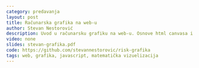 ```yaml
---
category: predavanja
layout: post
title: Računarska grafika na web-u
author: Stevan Nestorović
description: Uvod u računarsku grafiku na web-u. Osnove html canvasa i rad sa bibliotekama p5.js i threejs.
video: none
slides: stevan-grafika.pdf
code: https://github.com/stevannestorovic/risk-grafika
tags: web, grafika, javascript, matematička vizuelizacija
---
```

